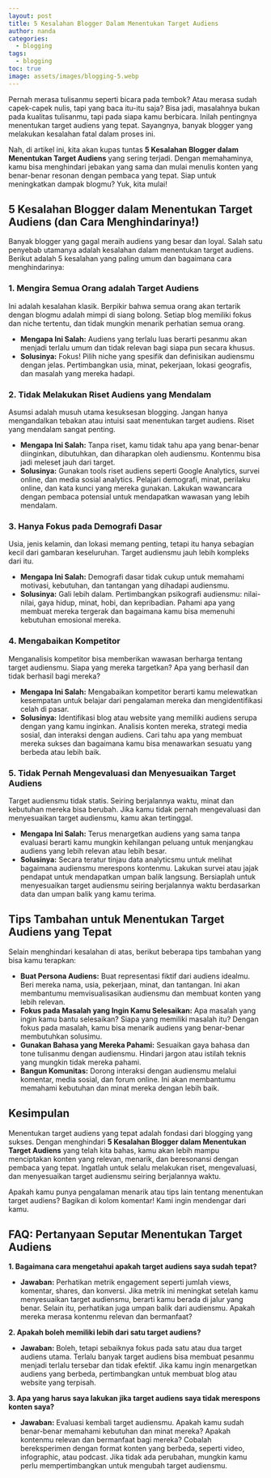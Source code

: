```yaml
---
layout: post
title: 5 Kesalahan Blogger Dalam Menentukan Target Audiens
author: nanda
categories:
  - blogging
tags:
  - blogging
toc: true
image: assets/images/blogging-5.webp
---
```



Pernah merasa tulisanmu seperti bicara pada tembok? Atau merasa sudah capek-capek nulis, tapi yang baca itu-itu saja? Bisa jadi, masalahnya bukan pada kualitas tulisanmu, tapi pada siapa kamu berbicara. Inilah pentingnya menentukan target audiens yang tepat. Sayangnya, banyak blogger yang melakukan kesalahan fatal dalam proses ini.

Nah, di artikel ini, kita akan kupas tuntas **5 Kesalahan Blogger dalam Menentukan Target Audiens** yang sering terjadi. Dengan memahaminya, kamu bisa menghindari jebakan yang sama dan mulai menulis konten yang benar-benar resonan dengan pembaca yang tepat. Siap untuk meningkatkan dampak blogmu? Yuk, kita mulai!

## 5 Kesalahan Blogger dalam Menentukan Target Audiens (dan Cara Menghindarinya!)

Banyak blogger yang gagal meraih audiens yang besar dan loyal. Salah satu penyebab utamanya adalah kesalahan dalam menentukan target audiens. Berikut adalah 5 kesalahan yang paling umum dan bagaimana cara menghindarinya:

### 1\. Mengira Semua Orang adalah Target Audiens

Ini adalah kesalahan klasik. Berpikir bahwa semua orang akan tertarik dengan blogmu adalah mimpi di siang bolong. Setiap blog memiliki fokus dan niche tertentu, dan tidak mungkin menarik perhatian semua orang.

- **Mengapa Ini Salah:** Audiens yang terlalu luas berarti pesanmu akan menjadi terlalu umum dan tidak relevan bagi siapa pun secara khusus.
- **Solusinya:** Fokus! Pilih niche yang spesifik dan definisikan audiensmu dengan jelas. Pertimbangkan usia, minat, pekerjaan, lokasi geografis, dan masalah yang mereka hadapi.

### 2\. Tidak Melakukan Riset Audiens yang Mendalam

Asumsi adalah musuh utama kesuksesan blogging. Jangan hanya mengandalkan tebakan atau intuisi saat menentukan target audiens. Riset yang mendalam sangat penting.

- **Mengapa Ini Salah:** Tanpa riset, kamu tidak tahu apa yang benar-benar diinginkan, dibutuhkan, dan diharapkan oleh audiensmu. Kontenmu bisa jadi meleset jauh dari target.
- **Solusinya:** Gunakan tools riset audiens seperti Google Analytics, survei online, dan media sosial analytics. Pelajari demografi, minat, perilaku online, dan kata kunci yang mereka gunakan. Lakukan wawancara dengan pembaca potensial untuk mendapatkan wawasan yang lebih mendalam.

### 3\. Hanya Fokus pada Demografi Dasar

Usia, jenis kelamin, dan lokasi memang penting, tetapi itu hanya sebagian kecil dari gambaran keseluruhan. Target audiensmu jauh lebih kompleks dari itu.

- **Mengapa Ini Salah:** Demografi dasar tidak cukup untuk memahami motivasi, kebutuhan, dan tantangan yang dihadapi audiensmu.
- **Solusinya:** Gali lebih dalam. Pertimbangkan psikografi audiensmu: nilai-nilai, gaya hidup, minat, hobi, dan kepribadian. Pahami apa yang membuat mereka tergerak dan bagaimana kamu bisa memenuhi kebutuhan emosional mereka.

### 4\. Mengabaikan Kompetitor

Menganalisis kompetitor bisa memberikan wawasan berharga tentang target audiensmu. Siapa yang mereka targetkan? Apa yang berhasil dan tidak berhasil bagi mereka?

- **Mengapa Ini Salah:** Mengabaikan kompetitor berarti kamu melewatkan kesempatan untuk belajar dari pengalaman mereka dan mengidentifikasi celah di pasar.
- **Solusinya:** Identifikasi blog atau website yang memiliki audiens serupa dengan yang kamu inginkan. Analisis konten mereka, strategi media sosial, dan interaksi dengan audiens. Cari tahu apa yang membuat mereka sukses dan bagaimana kamu bisa menawarkan sesuatu yang berbeda atau lebih baik.

### 5\. Tidak Pernah Mengevaluasi dan Menyesuaikan Target Audiens

Target audiensmu tidak statis. Seiring berjalannya waktu, minat dan kebutuhan mereka bisa berubah. Jika kamu tidak pernah mengevaluasi dan menyesuaikan target audiensmu, kamu akan tertinggal.

- **Mengapa Ini Salah:** Terus menargetkan audiens yang sama tanpa evaluasi berarti kamu mungkin kehilangan peluang untuk menjangkau audiens yang lebih relevan atau lebih besar.
- **Solusinya:** Secara teratur tinjau data analyticsmu untuk melihat bagaimana audiensmu merespons kontenmu. Lakukan survei atau jajak pendapat untuk mendapatkan umpan balik langsung. Bersiaplah untuk menyesuaikan target audiensmu seiring berjalannya waktu berdasarkan data dan umpan balik yang kamu terima.

## Tips Tambahan untuk Menentukan Target Audiens yang Tepat

Selain menghindari kesalahan di atas, berikut beberapa tips tambahan yang bisa kamu terapkan:

- **Buat Persona Audiens:** Buat representasi fiktif dari audiens idealmu. Beri mereka nama, usia, pekerjaan, minat, dan tantangan. Ini akan membantumu memvisualisasikan audiensmu dan membuat konten yang lebih relevan.
- **Fokus pada Masalah yang Ingin Kamu Selesaikan:** Apa masalah yang ingin kamu bantu selesaikan? Siapa yang memiliki masalah itu? Dengan fokus pada masalah, kamu bisa menarik audiens yang benar-benar membutuhkan solusimu.
- **Gunakan Bahasa yang Mereka Pahami:** Sesuaikan gaya bahasa dan tone tulisanmu dengan audiensmu. Hindari jargon atau istilah teknis yang mungkin tidak mereka pahami.
- **Bangun Komunitas:** Dorong interaksi dengan audiensmu melalui komentar, media sosial, dan forum online. Ini akan membantumu memahami kebutuhan dan minat mereka dengan lebih baik.

## Kesimpulan

Menentukan target audiens yang tepat adalah fondasi dari blogging yang sukses. Dengan menghindari **5 Kesalahan Blogger dalam Menentukan Target Audiens** yang telah kita bahas, kamu akan lebih mampu menciptakan konten yang relevan, menarik, dan beresonansi dengan pembaca yang tepat. Ingatlah untuk selalu melakukan riset, mengevaluasi, dan menyesuaikan target audiensmu seiring berjalannya waktu.

Apakah kamu punya pengalaman menarik atau tips lain tentang menentukan target audiens? Bagikan di kolom komentar! Kami ingin mendengar dari kamu.

## FAQ: Pertanyaan Seputar Menentukan Target Audiens

**1\. Bagaimana cara mengetahui apakah target audiens saya sudah tepat?**

- **Jawaban:** Perhatikan metrik engagement seperti jumlah views, komentar, shares, dan konversi. Jika metrik ini meningkat setelah kamu menyesuaikan target audiensmu, berarti kamu berada di jalur yang benar. Selain itu, perhatikan juga umpan balik dari audiensmu. Apakah mereka merasa kontenmu relevan dan bermanfaat?

**2\. Apakah boleh memiliki lebih dari satu target audiens?**

- **Jawaban:** Boleh, tetapi sebaiknya fokus pada satu atau dua target audiens utama. Terlalu banyak target audiens bisa membuat pesanmu menjadi terlalu tersebar dan tidak efektif. Jika kamu ingin menargetkan audiens yang berbeda, pertimbangkan untuk membuat blog atau website yang terpisah.

**3\. Apa yang harus saya lakukan jika target audiens saya tidak merespons konten saya?**

- **Jawaban:** Evaluasi kembali target audiensmu. Apakah kamu sudah benar-benar memahami kebutuhan dan minat mereka? Apakah kontenmu relevan dan bermanfaat bagi mereka? Cobalah bereksperimen dengan format konten yang berbeda, seperti video, infographic, atau podcast. Jika tidak ada perubahan, mungkin kamu perlu mempertimbangkan untuk mengubah target audiensmu.
